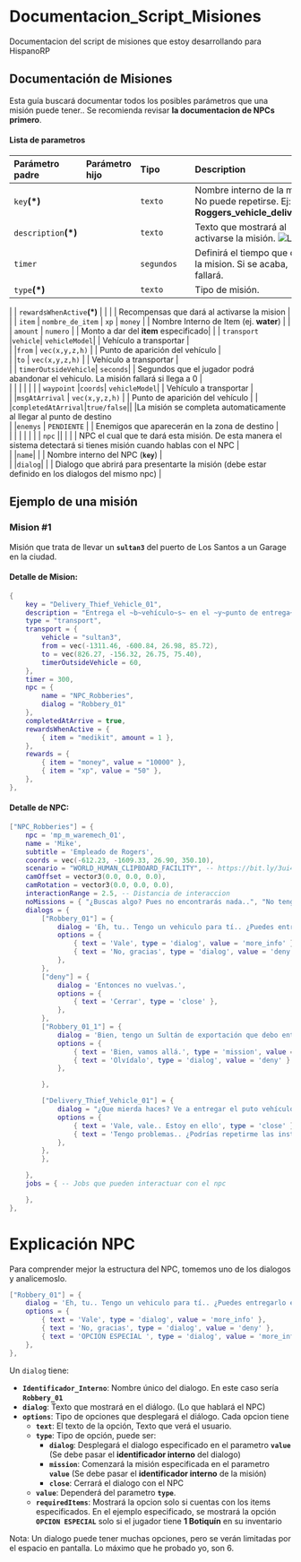 # Documentacion_Script_Misiones
Documentacion del script de misiones que estoy desarrollando para HispanoRP


## Documentación de Misiones
Esta guía buscará documentar todos los posibles parámetros que una misión puede tener..
Se recomienda revisar  **la documentacion de NPCs primero**.


#### Lista de parametros

|Parámetro padre| Parámetro hijo            | Tipo        |  | Description                | 
|:-| :--------| :-------    |:-----| :------------------------- | 
| `key`**(\*)** | | `texto`     | | Nombre interno de la misión. No puede repetirse. Ej: **Roggers_vehicle_delivery01** |
| `description`**(\*)** | | `texto`     | | Texto que mostrará al activarse la misión. ![Logo](https://i.imgur.com/adOIDNe.png) |
| `timer` | | `segundos`     | | Definirá el tiempo que durará la mision. Si se acaba, fallará. |
| `type`**(\*)** | | `texto`     | | Tipo de misión. |
|
| `rewardsWhenActive`**(\*)** |  |   | | Recompensas que dará al activarse la mision  |
|  | `item` | `nombre_de_item` \| `xp` \| `money`     | | Nombre Interno de Item (ej. **water**)  |
|                            | `amount` | `numero`      | | Monto a dar del **item** especificado|
|
| `transport` |`vehicle`| `vehicleModel`|  |  Vehículo a transportar |  
|             |`from` | `vec(x,y,z,h)`  |  |  Punto de aparición del vehículo |  
|             |`to`   | `vec(x,y,z,h)` |  |  Vehículo a transportar |  
|             | `timerOutsideVehicle`| `seconds`|  |  Segundos que el jugador podrá abandonar el vehiculo. La misión fallará si llega a 0 |  
|  | | | | |
| `waypoint`  |`coords`| `vehicleModel`|  |  Vehículo a transportar |  
|             |`msgAtArrival` | `vec(x,y,z,h)`  |  |  Punto de aparición del vehículo |
|             |`completedAtArrival`|`true/false`|| |La misión se completa automaticamente al llegar al punto de destino  
|             |`enemys`   | `PENDIENTE` |  |  Enemigos que aparecerán en la zona de destino |  
|  | | | | |
| `npc`  || |  | | NPC el cual que te dará esta misión. De esta manera el sistema detectará si tienes misión cuando hablas con el NPC |  
|        |`name`| |  |  Nombre interno del NPC (**`key`**) |  
|        |`dialog`| |   | Dialogo que abrirá para presentarte la misión (debe estar definido en los dialogos del mismo npc) |  


## Ejemplo de una misión
### Mision #1
Misión que trata de llevar un **`sultan3`** del puerto de Los Santos a un Garage en la ciudad.

#### Detalle de Mision:
```lua
{
	key = "Delivery_Thief_Vehicle_01",
	description = "Entrega el ~b~vehículo~s~ en el ~y~punto de entrega~s~ antes de que se acabe el tiempo.",
	type = "transport",
	transport = {
		vehicle = "sultan3",
		from = vec(-1311.46, -600.84, 26.98, 85.72),
		to = vec(826.27, -156.32, 26.75, 75.40),
		timerOutsideVehicle = 60, 
	},
	timer = 300,
	npc = {
		name = "NPC_Robberies",
		dialog = "Robbery_01"
	},
	completedAtArrive = true,
	rewardsWhenActive = {
		{ item = "medikit", amount = 1 },
	},
	rewards = {
		{ item = "money", value = "10000" },
		{ item = "xp", value = "50" },
	},
},
```


#### Detalle de NPC:



```lua
["NPC_Robberies"] = {
	npc = 'mp_m_waremech_01',
	name = 'Mike',
	subtitle = 'Empleado de Rogers',
	coords = vec(-612.23, -1609.33, 26.90, 350.10),
	scenario = "WORLD_HUMAN_CLIPBOARD_FACILITY", -- https://bit.ly/3ui4V3N
	camOffset = vector3(0.0, 0.0, 0.0),
	camRotation = vector3(0.0, 0.0, 0.0),
	interactionRange = 2.5, -- Distancia de interaccion
	noMissions = { "¿Buscas algo? Pues no encontrarás nada..", "No tengo nada para tí, vete.", "¿Hmm? Fuera de aquí." },
	dialogs = { 
		["Robbery_01"] = {
			dialog = 'Eh, tu.. Tengo un vehiculo para tí.. ¿Puedes entregarlo en un garage? Te pagaré bien..',
			options = {
				{ text = 'Vale', type = 'dialog', value = 'more_info' },
				{ text = 'No, gracias', type = 'dialog', value = 'deny' },
			},
		},
		["deny"] = {
			dialog = 'Entonces no vuelvas.',
			options = {
				{ text = 'Cerrar', type = 'close' },
			},
		},
		["Robbery_01_1"] = {
			dialog = 'Bien, tengo un Sultán de exportación que debo entregar lo antes posible a un cliente. No lo dañes! O no te pagaré nada',
			options = {
				{ text = 'Bien, vamos allá.', type = 'mission', value = 'Delivery_Thief_Vehicle_01' },
				{ text = 'Olvídalo', type = 'dialog', value = 'deny' }
			},

		},

		["Delivery_Thief_Vehicle_01"] = {
			dialog = "¿Que mierda haces? Ve a entregar el puto vehículo",
			options = {
				{ text = 'Vale, vale.. Estoy en ello', type = 'close' },
				{ text = 'Tengo problemas.. ¿Podrías repetirme las instrucciones?', type = 'mission', value = "Delivery_Thief_Vehicle_01" },
			},
		},
		},

	},
	jobs = { -- Jobs que pueden interactuar con el npc

	},
},
```

# Explicación NPC
Para comprender mejor la estructura del NPC, tomemos uno de los dialogos y analicemoslo.

```lua
["Robbery_01"] = { 
	dialog = 'Eh, tu.. Tengo un vehiculo para tí.. ¿Puedes entregarlo en un garage? Te pagaré bien..',
	options = {
		{ text = 'Vale', type = 'dialog', value = 'more_info' },
		{ text = 'No, gracias', type = 'dialog', value = 'deny' },
		{ text = 'OPCION ESPECIAL ', type = 'dialog', value = 'more_info', requiredItems = { { item = "medikit", amount = 1, removeOnInteract = true }	} },
	},
},
```

Un `dialog` tiene:
- **`Identificador_Interno`**: Nombre único del dialogo. En este caso sería **`Robbery_01`**
- **`dialog`**: Texto que mostrará en el diálogo. (Lo que hablará el NPC) 
- **`options`**: Tipo de opciones que desplegará el diálogo. Cada opcion tiene 
  - **`text`**: El texto de la opción, Texto que verá el usuario.
  - **`type`**: Tipo de opción, puede ser:
    - **`dialog`**: Desplegará el dialogo especificado en el parametro **`value`** (Se debe pasar el **identificador interno** del dialogo)
    - **`mission`**: Comenzará la misión especificada en el parametro **`value`** (Se debe pasar el **identificador interno** de la misión)
    - **`close`**: Cerrará el dialogo con el NPC
  - **`value`**: Dependerá del parametro **`type`**.
  - **`requiredItems`**: Mostrará la opcion solo si cuentas con los items especificados. En el ejemplo especificado, se mostrará la opción **`OPCION ESPECIAL`** solo si el jugador tiene **1 Botiquín** en su inventario


Nota: Un dialogo puede tener muchas opciones, pero se verán limitadas por el espacio en pantalla. Lo máximo que he probado yo, son 6.

